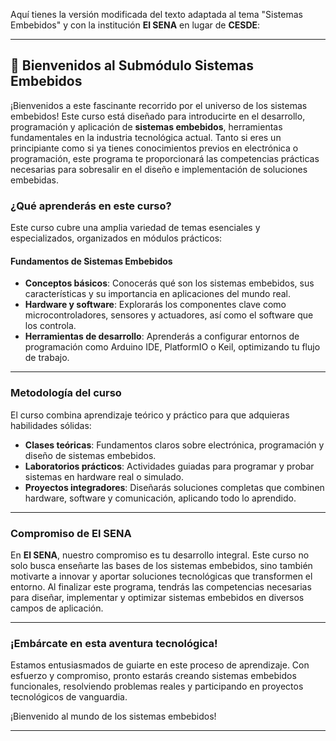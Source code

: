 Aquí tienes la versión modificada del texto adaptada al tema "Sistemas Embebidos" y con la institución **El SENA** en lugar de **CESDE**:

---

## 🚀 **Bienvenidos al Submódulo Sistemas Embebidos**

¡Bienvenidos a este fascinante recorrido por el universo de los sistemas embebidos! Este curso está diseñado para introducirte en el desarrollo, programación y aplicación de **sistemas embebidos**, herramientas fundamentales en la industria tecnológica actual. Tanto si eres un principiante como si ya tienes conocimientos previos en electrónica o programación, este programa te proporcionará las competencias prácticas necesarias para sobresalir en el diseño e implementación de soluciones embebidas.

### **¿Qué aprenderás en este curso?**
Este curso cubre una amplia variedad de temas esenciales y especializados, organizados en módulos prácticos:

#### **Fundamentos de Sistemas Embebidos**
- **Conceptos básicos**: Conocerás qué son los sistemas embebidos, sus características y su importancia en aplicaciones del mundo real.
- **Hardware y software**: Explorarás los componentes clave como microcontroladores, sensores y actuadores, así como el software que los controla.
- **Herramientas de desarrollo**: Aprenderás a configurar entornos de programación como Arduino IDE, PlatformIO o Keil, optimizando tu flujo de trabajo.
---

### **Metodología del curso**
El curso combina aprendizaje teórico y práctico para que adquieras habilidades sólidas:

- **Clases teóricas**: Fundamentos claros sobre electrónica, programación y diseño de sistemas embebidos.
- **Laboratorios prácticos**: Actividades guiadas para programar y probar sistemas en hardware real o simulado.
- **Proyectos integradores**: Diseñarás soluciones completas que combinen hardware, software y comunicación, aplicando todo lo aprendido.
---

### **Compromiso de El SENA**
En **El SENA**, nuestro compromiso es tu desarrollo integral. Este curso no solo busca enseñarte las bases de los sistemas embebidos, sino también motivarte a innovar y aportar soluciones tecnológicas que transformen el entorno. Al finalizar este programa, tendrás las competencias necesarias para diseñar, implementar y optimizar sistemas embebidos en diversos campos de aplicación.

---

### **¡Embárcate en esta aventura tecnológica!**
Estamos entusiasmados de guiarte en este proceso de aprendizaje. Con esfuerzo y compromiso, pronto estarás creando sistemas embebidos funcionales, resolviendo problemas reales y participando en proyectos tecnológicos de vanguardia.

¡Bienvenido al mundo de los sistemas embebidos!

--- 